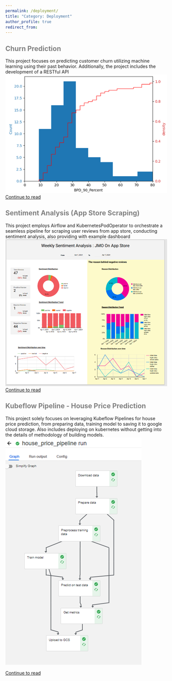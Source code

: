 ```yaml
---
permalink: /deployment/
title: "Category: Deployment"
author_profile: true
redirect_from: 
---
```


## <span style="color:grey"> Churn Prediction </span>
This project focuses on predicting customer churn utilizing machine learning using their past behavior. Additionally, the project includes the development of a RESTful API
![bpd](/images/churn_bpd.png)
[Continue to read](../portfolio/churn-prediction/) 

## <span style="color:grey"> Sentiment Analysis (App Store Scraping) </span>
This project employs Airflow and KubernetesPodOperator to orchestrate a seamless pipeline for scraping user reviews from app store, conducting sentiment analysis, also providing with example dashboard
![report](/images/jmo_report.png)
[Continue to read](../portfolio/etl-for-scraping/) 

## <span style="color:grey"> Kubeflow Pipeline - House Price Prediction </span>
This project solely focuses on leveraging Kubeflow Pipelines for house price prediction, from preparing data, training model to saving it to google cloud storage. Also includes deploying on kubernetes without getting into the details of methodology of building models.
![kubeflow](/images/kube_pipeline.png)

[Continue to read](../portfolio/kubeflow_pipeline/)